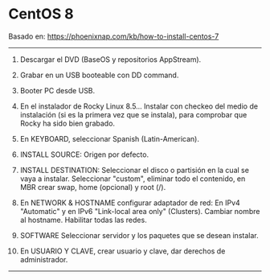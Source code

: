 ﻿


# CentOS 8

Basado en:
https://phoenixnap.com/kb/how-to-install-centos-7

---------------

1. Descargar el DVD (BaseOS y repositorios AppStream).

2. Grabar en un USB booteable con DD command.

3. Booter PC desde USB.

4. En el instalador de Rocky Linux 8.5... Instalar con checkeo del medio de instalación (si es la primera vez que se instala), para comprobar que Rocky ha sido bien grabado.
5. En KEYBOARD, seleccionar Spanish (Latin-American).

6. INSTALL SOURCE: Origen por defecto.

7. INSTALL DESTINATION: Seleccionar el disco o partisión en la cual se vaya a instalar. Seleccionar "custom", eliminar todo el contenido, en MBR crear swap, home (opcional) y root (/).

8. En NETWORK & HOSTNAME configurar adaptador de red: En IPv4 "Automatic" y en IPv6 "Link-local area only" (Clusters). Cambiar nombre al hostname. Habilitar todas las redes.

11. SOFTWARE Seleccionar servidor y los paquetes que se desean instalar.

12. En USUARIO Y CLAVE,  crear usuario y clave, dar derechos de administrador.


------------------------------------------------------

